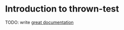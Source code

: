 # Introduction to thrown-test

TODO: write [great documentation](http://jacobian.org/writing/what-to-write/)
